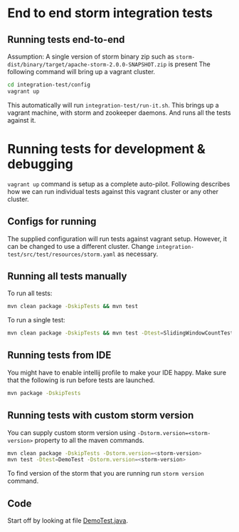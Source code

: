 End to end storm integration tests
==================================

Running tests end-to-end
------------------------
Assumption:
A single version of storm binary zip such as `storm-dist/binary/target/apache-storm-2.0.0-SNAPSHOT.zip` is present
The following command will bring up a vagrant cluster.
```sh
cd integration-test/config
vagrant up
```
This automatically will run `integration-test/run-it.sh`.
This brings up a vagrant machine, with storm and zookeeper daemons.
And runs all the tests against it.

Running tests for development & debugging
=========================================
```vagrant up``` command is setup as a complete auto-pilot.
Following describes how we can run individual tests against this vagrant cluster or any other cluster.

Configs for running
-------------------
The supplied configuration will run tests against vagrant setup. However, it can be changed to use a different cluster.
Change `integration-test/src/test/resources/storm.yaml` as necessary.

Running all tests manually
--------------------------
To run all tests:
```sh
mvn clean package -DskipTests && mvn test
```

To run a single test:
```sh
mvn clean package -DskipTests && mvn test -Dtest=SlidingWindowCountTest
```

Running tests from IDE
----------------------
You might have to enable intellij profile to make your IDE happy.
Make sure that the following is run before tests are launched.
```sh
mvn package -DskipTests
```

Running tests with custom storm version
---------------------------------------
You can supply custom storm version using `-Dstorm.version=<storm-version>` property to all the maven commands.
```sh
mvn clean package -DskipTests -Dstorm.version=<storm-version>
mvn test -Dtest=DemoTest -Dstorm.version=<storm-version>
```

To find version of the storm that you are running run `storm version` command.

Code
----
Start off by looking at file [DemoTest.java](https://github.com/apache/storm/blob/master/integration-test/src/test/java/org/apache/storm/st/DemoTest.java).
